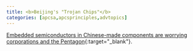 ```yaml
---
title: <b>Beijing's "Trojan Chips"</b>
categories: [apcsa,apcsprinciples,advtopics]
---
```

[Embedded semiconductors in Chinese-made components are worrying corporations and the Pentagon](https://www.seattletimes.com/business/economy/beijings-trojan-chips-present-a-risk-to-more-than-corporations/){:target="_blank"}.
